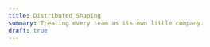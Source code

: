 ```yaml
---
title: Distributed Shaping
summary: Treating every team as its own little company. 
draft: true
---
```

